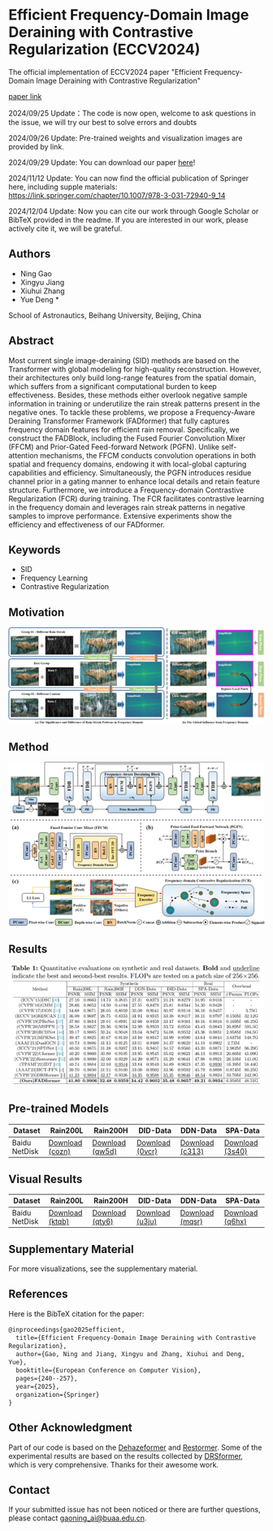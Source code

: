 # Efficient Frequency-Domain Image Deraining with Contrastive Regularization (ECCV2024)
The official implementation of ECCV2024 paper "Efficient Frequency-Domain Image Deraining with Contrastive Regularization"

[paper link](https://www.ecva.net/papers/eccv_2024/papers_ECCV/papers/05751.pdf)

2024/09/25 Update：The code is now open, welcome to ask questions in the issue, we will try our best to solve errors and doubts

2024/09/26 Update: Pre-trained weights and visualization images are provided by link.

2024/09/29 Update: You can download our paper [here](https://www.ecva.net/papers/eccv_2024/papers_ECCV/papers/05751.pdf)! 

2024/11/12 Update: You can now find the official publication of Springer here, including supple materials: https://link.springer.com/chapter/10.1007/978-3-031-72940-9_14

2024/12/04 Update: Now you can cite our work through Google Scholar or BibTeX provided in the readme. If you are interested in our work, please actively cite it, we will be grateful.

## Authors

- Ning Gao
- Xingyu Jiang
- Xiuhui Zhang
- Yue Deng *

School of Astronautics, Beihang University, Beijing, China

## Abstract

Most current single image-deraining (SID) methods are based on the Transformer with global modeling for high-quality reconstruction. However, their architectures only build long-range features from the spatial domain, which suffers from a significant computational burden to keep effectiveness. Besides, these methods either overlook negative sample information in training or underutilize the rain streak patterns present in the negative ones. To tackle these problems, we propose a Frequency-Aware Deraining Transformer Framework (FADformer) that fully captures frequency domain features for efficient rain removal. Specifically, we construct the FADBlock, including the Fused Fourier Convolution Mixer (FFCM) and Prior-Gated Feed-forward Network (PGFN). Unlike self-attention mechanisms, the FFCM conducts convolution operations in both spatial and frequency domains, endowing it with local-global capturing capabilities and efficiency. Simultaneously, the PGFN introduces residue channel prior in a gating manner to enhance local details and retain feature structure. Furthermore, we introduce a Frequency-domain Contrastive Regularization (FCR) during training. The FCR facilitates contrastive learning in the frequency domain and leverages rain streak patterns in negative samples to improve performance. Extensive experiments show the efficiency and effectiveness of our FADformer.

## Keywords

- SID
- Frequency Learning
- Contrastive Regularization

## Motivation

![Motivation](figs/motivation.png)

## Method

![Method](figs/method.png)

## Results

![Results](figs/result.png)

## Pre-trained Models

<table>
<thead>
  <tr>
    <th>Dataset</th>
    <th>Rain200L</th>
    <th>Rain200H</th>
    <th>DID-Data</th>
    <th>DDN-Data</th>
    <th>SPA-Data</th>
  </tr>
</thead>
<tbody>
  <tr>
    <td>Baidu NetDisk</td>
    <td> <a href="https://pan.baidu.com/s/14-xuieEB4gW6VO5KHCcNFQ?pwd=cozn">Download (cozn)</a>  </td>
    <td> <a href="https://pan.baidu.com/s/1kTEeWv6FvicdAa-m49M33A?pwd=qw5d">Download (qw5d)</a>  </td>
    <td> <a href="https://pan.baidu.com/s/12wkegevMjiQCh6yvG8dDXA?pwd=0vcr">Download (0vcr)</a>  </td>
    <td> <a href="https://pan.baidu.com/s/132Qz9TflresThDdjZAzvDA?pwd=c313">Download (c313)</a>  </td>
    <td> <a href="https://pan.baidu.com/s/1iHbPEjuUMVYt9do7odrtmg?pwd=3s40">Download (3s40)</a>  </td>
  </tr>
</tbody>
</table>

## Visual Results

<table>
<thead>
  <tr>
    <th>Dataset</th>
    <th>Rain200L</th>
    <th>Rain200H</th>
    <th>DID-Data</th>
    <th>DDN-Data</th>
    <th>SPA-Data</th>
  </tr>
</thead>
<tbody>
  <tr>
    <td>Baidu NetDisk</td>
    <td> <a href="https://pan.baidu.com/s/1rObEpOlg3Edikkc07-qRyg?pwd=ktqb">Download (ktqb)</a>  </td>
    <td> <a href="https://pan.baidu.com/s/12c3jj0a0S-6V9HsBBKtlFw?pwd=qty6">Download (qty6)</a>  </td>
    <td> <a href="https://pan.baidu.com/s/1waEU-SMkAfzW5QLeD9q1yA?pwd=u3ju">Download (u3ju)</a>  </td>
    <td> <a href="https://pan.baidu.com/s/1HwsAlcMZRuzcSopgICyD5g?pwd=mqsr">Download (mqsr)</a>  </td>
    <td> <a href="https://pan.baidu.com/s/1v26LfteVl852d1ESDJjPsw?pwd=q6hx">Download (q6hx)</a>  </td>
  </tr>
</tbody>
</table>


## Supplementary Material

For more visualizations, see the supplementary material.

## References

Here is the BibTeX citation for the paper:

    @inproceedings{gao2025efficient,
      title={Efficient Frequency-Domain Image Deraining with Contrastive Regularization},
      author={Gao, Ning and Jiang, Xingyu and Zhang, Xiuhui and Deng, Yue},
      booktitle={European Conference on Computer Vision},
      pages={240--257},
      year={2025},
      organization={Springer}
    }

## Other Acknowledgment

Part of our code is based on the [Dehazeformer](https://github.com/IDKiro/DehazeFormer) and [Restormer](https://github.com/swz30/Restormer).
Some of the experimental results are based on the results collected by [DRSformer](https://github.com/cschenxiang/DRSformer), which is very comprehensive.
Thanks for their awesome work.

## Contact

If your submitted issue has not been noticed or there are further questions, please contact gaoning_ai@buaa.edu.cn.
